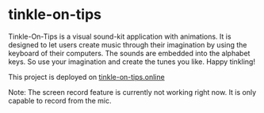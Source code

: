 # tinkle-on-tips
Tinkle-On-Tips is a visual sound-kit application with animations. It is designed to let users create music
through their imagination by using the keyboard of their computers. The sounds are embedded into the 
alphabet keys. So use your imagination and create the tunes you like. Happy tinkling!

This project is deployed on [tinkle-on-tips.online](www.tinkle-on-tips.online)

Note: The screen record feature is currently not working right now. It is only capable to record from the mic.
